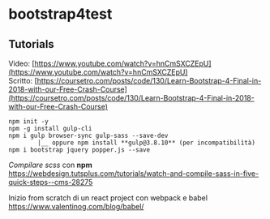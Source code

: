 # bootstrap4test

## Tutorials


Video: [https://www.youtube.com/watch?v=hnCmSXCZEpU](https://www.youtube.com/watch?v=hnCmSXCZEpU)  
Scritto: [https://coursetro.com/posts/code/130/Learn-Bootstrap-4-Final-in-2018-with-our-Free-Crash-Course](https://coursetro.com/posts/code/130/Learn-Bootstrap-4-Final-in-2018-with-our-Free-Crash-Course)

    npm init -y
    npm -g install gulp-cli
    npm i gulp browser-sync gulp-sass --save-dev
            |__ oppure npm install **gulp@3.8.10** (per incompatibilìtà)
    npm i bootstrap jquery popper.js --save

_Compilare scss_ con **npm**  
https://webdesign.tutsplus.com/tutorials/watch-and-compile-sass-in-five-quick-steps--cms-28275

Inizio from scratch di un react project con webpack e babel  
https://www.valentinog.com/blog/babel/  